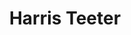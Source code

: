 ---
title: "Harris Teeter"
url: /arlington/harris-teeter-north-harrison-street/
shop: Supermarkt
---